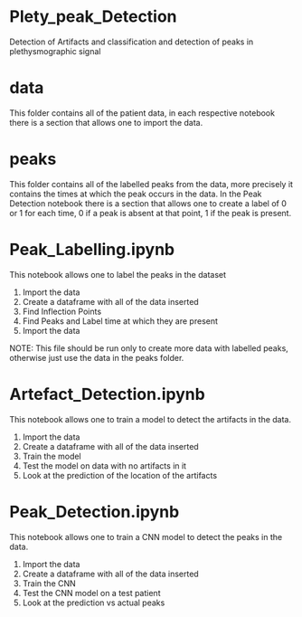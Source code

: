 # Plety_peak_Detection
Detection of Artifacts and classification and detection of peaks in plethysmographic signal  

# data
This folder contains all of the patient data, in each respective notebook there is a section that allows one to import the data.

# peaks
This folder contains all of the labelled peaks from the data, more precisely it contains the times at which the peak occurs in the data. 
In the Peak Detection notebook there is a section that allows one to create a label of 0 or 1 for each time, 0 if a peak is absent at that point,
1 if the peak is present.

# Peak_Labelling.ipynb
This notebook allows one to label the peaks in the dataset

1) Import the data
2) Create a dataframe with all of the data inserted
3) Find Inflection Points
4) Find Peaks and Label time at which they are present
5) Import the data

NOTE: This file should be run only to create more data with labelled peaks, otherwise just use the data in the peaks folder.

# Artefact_Detection.ipynb
This notebook allows one to train a model to detect the artifacts in the data.

1) Import the data
2) Create a dataframe with all of the data inserted
3) Train the model
4) Test the model on data with no artifacts in it
5) Look at the prediction of the location of the artifacts

# Peak_Detection.ipynb
This notebook allows one to train a CNN model to detect the peaks in the data.

1) Import the data
2) Create a dataframe with all of the data inserted
3) Train the CNN
4) Test the CNN model on a test patient
5) Look at the prediction vs actual peaks
